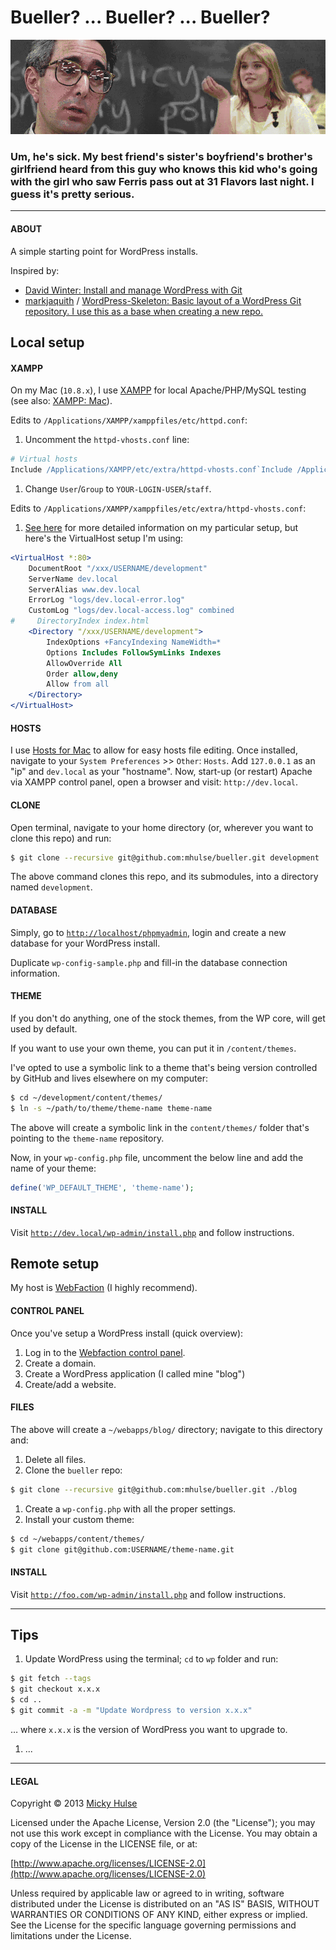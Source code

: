 # Bueller? ... Bueller? ... Bueller?

![Drone](bueller.gif)

### Um, he's sick. My best friend's sister's boyfriend's brother's girlfriend heard from this guy who knows this kid who's going with the girl who saw Ferris pass out at 31 Flavors last night. I guess it's pretty serious.

---

#### ABOUT

A simple starting point for WordPress installs.

Inspired by:

* [David Winter: Install and manage WordPress with Git](http://davidwinter.me/articles/2012/04/09/install-and-manage-wordpress-with-git/)
* [markjaquith](https://github.com/markjaquith) / [WordPress-Skeleton: Basic layout of a WordPress Git repository. I use this as a base when creating a new repo.](https://github.com/markjaquith/WordPress-Skeleton)

## Local setup

#### XAMPP

On my Mac (`10.8.x`), I use [XAMPP](http://www.apachefriends.org/en/xampp.html) for local Apache/PHP/MySQL testing (see also: [XAMPP: Mac](https://github.com/registerguard/registerguard.github.com/wiki/XAMPP%3A-Mac)).

Edits to `/Applications/XAMPP/xamppfiles/etc/httpd.conf`:

1. Uncomment the `httpd-vhosts.conf` line:
 
 ```apache
 # Virtual hosts
 Include /Applications/XAMPP/etc/extra/httpd-vhosts.conf`Include /Applications/XAMPP/etc/extra/httpd-vhosts.conf
 ```

1. Change `User`/`Group` to `YOUR-LOGIN-USER`/`staff`.

Edits to `/Applications/XAMPP/xamppfiles/etc/extra/httpd-vhosts.conf`:

1. [See here](https://github.com/registerguard/registerguard.github.com/wiki/XAMPP%3A-Mac) for more detailed information on my particular setup, but here's the VirtualHost setup I'm using:

 ```apache
 <VirtualHost *:80>
     DocumentRoot "/xxx/USERNAME/development"
     ServerName dev.local
     ServerAlias www.dev.local 
     ErrorLog "logs/dev.local-error.log"
     CustomLog "logs/dev.local-access.log" combined
 #     DirectoryIndex index.html
     <Directory "/xxx/USERNAME/development">
         IndexOptions +FancyIndexing NameWidth=*
         Options Includes FollowSymLinks Indexes
         AllowOverride All
         Order allow,deny
         Allow from all
     </Directory>
 </VirtualHost>
```

#### HOSTS

I use [Hosts for Mac](https://www.macupdate.com/app/mac/40003/hosts) to allow for easy hosts file editing. Once installed, navigate to your `System Preferences` >> `Other`: `Hosts`. Add `127.0.0.1` as an "ip" and `dev.local` as your "hostname". Now, start-up (or restart) Apache via XAMPP control panel, open a browser and visit: `http://dev.local`.

#### CLONE

Open terminal, navigate to your home directory (or, wherever you want to clone this repo) and run:

```bash
$ git clone --recursive git@github.com:mhulse/bueller.git development
```

The above command clones this repo, and its submodules, into a directory named `development`.

#### DATABASE

Simply, go to [`http://localhost/phpmyadmin`](http://localhost/phpmyadmin), login and create a new database for your WordPress install.

Duplicate `wp-config-sample.php` and fill-in the database connection information.

#### THEME

If you don't do anything, one of the stock themes, from the WP core, will get used by default.

If you want to use your own theme, you can put it in `/content/themes`.

I've opted to use a symbolic link to a theme that's being version controlled by GitHub and lives elsewhere on my computer:

```bash
$ cd ~/development/content/themes/
$ ln -s ~/path/to/theme/theme-name theme-name
```

The above will create a symbolic link in the `content/themes/` folder that's pointing to the `theme-name` repository.

Now, in your `wp-config.php` file, uncomment the below line and add the name of your theme:

```php
define('WP_DEFAULT_THEME', 'theme-name');
```

#### INSTALL

Visit [`http://dev.local/wp-admin/install.php`](http://dev.local/wp-admin/install.php) and follow instructions.

## Remote setup

My host is [WebFaction](https://www.webfaction.com/) (I highly recommend).

#### CONTROL PANEL

Once you've setup a WordPress install (quick overview):

1. Log in to the [Webfaction control panel](https://my.webfaction.com/).
1. Create a domain.
1. Create a WordPress application (I called mine "blog")
1. Create/add a website.

#### FILES

The above will create a `~/webapps/blog/` directory; navigate to this directory and:

1. Delete all files.
1. Clone the `bueller` repo:
```bash
$ git clone --recursive git@github.com:mhulse/bueller.git ./blog
```
1. Create a `wp-config.php` with all the proper settings.
1. Install your custom theme:
```bash
$ cd ~/webapps/content/themes/
$ git clone git@github.com:USERNAME/theme-name.git
```

#### INSTALL

Visit [`http://foo.com/wp-admin/install.php`](http://dev.local/wp-admin/install.php) and follow instructions.

---

## Tips

1. Update WordPress using the terminal; `cd` to `wp` folder and run:

 ```bash
 $ git fetch --tags
 $ git checkout x.x.x
 $ cd ..
 $ git commit -a -m "Update Wordpress to version x.x.x"
 ```
 … where `x.x.x` is the version of WordPress you want to upgrade to.

1. ...

---

#### LEGAL

Copyright &copy; 2013 [Micky Hulse](http://mhulse.com)

Licensed under the Apache License, Version 2.0 (the "License"); you may not use this work except in compliance with the License. You may obtain a copy of the License in the LICENSE file, or at:

[http://www.apache.org/licenses/LICENSE-2.0](http://www.apache.org/licenses/LICENSE-2.0)

Unless required by applicable law or agreed to in writing, software distributed under the License is distributed on an "AS IS" BASIS, WITHOUT WARRANTIES OR CONDITIONS OF ANY KIND, either express or implied. See the License for the specific language governing permissions and limitations under the License.
